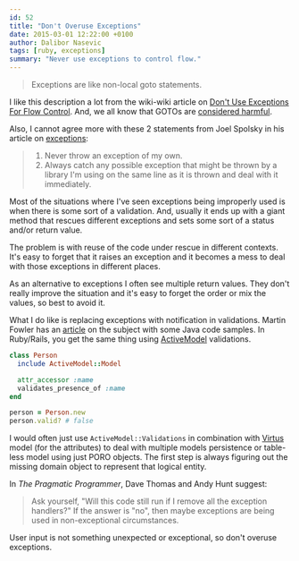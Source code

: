 ```yaml
---
id: 52
title: "Don't Overuse Exceptions"
date: 2015-03-01 12:22:00 +0100
author: Dalibor Nasevic
tags: [ruby, exceptions]
summary: "Never use exceptions to control flow."
---
```


> Exceptions are like non-local goto statements.

I like this description a lot from the wiki-wiki article on [Don't Use Exceptions For Flow Control](http://c2.com/cgi/wiki?DontUseExceptionsForFlowControl). And, we all know that GOTOs are [considered harmful](http://c2.com/cgi/wiki?GotoConsideredHarmful).

Also, I cannot agree more with these 2 statements from Joel Spolsky in his article on [exceptions](http://www.joelonsoftware.com/items/2003/10/13.html):

> 1. Never throw an exception of my own.
> 2. Always catch any possible exception that might be thrown by a library I'm using on the same line as it is thrown and deal with it immediately. 

Most of the situations where I've seen exceptions being improperly used is when there is some sort of a validation. And, usually it ends up with a giant method that rescues different exceptions and sets some sort of a status and/or return value.

The problem is with reuse of the code under rescue in different contexts. It's easy to forget that it raises an exception and it becomes a mess to deal with those exceptions in different places.

As an alternative to exceptions I often see multiple return values. They don't really improve the situation and it's easy to forget the order or mix the values, so best to avoid it.

What I do like is replacing exceptions with notification in validations. Martin Fowler has an [article](http://martinfowler.com/articles/replaceThrowWithNotification.html) on the subject with some Java code samples. In Ruby/Rails, you get the same thing using [ActiveModel](https://github.com/rails/rails/tree/master/activemodel) validations.

```ruby
class Person
  include ActiveModel::Model

  attr_accessor :name
  validates_presence_of :name
end

person = Person.new
person.valid? # false
```

I would often just use `ActiveModel::Validations` in combination with [Virtus](https://github.com/solnic/virtus) model (for the attributes) to deal with multiple models persistence or table-less model using just PORO objects. The first step is always figuring out the missing domain object to represent that logical entity.

In *The Pragmatic Programmer*, Dave Thomas and Andy Hunt suggest:

> Ask yourself, "Will this code still run if I remove all the exception handlers?" If the answer is "no", then maybe exceptions are being used in non-exceptional circumstances.

User input is not something unexpected or exceptional, so don't overuse exceptions.
